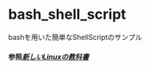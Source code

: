 # bash_shell_script

bashを用いた簡単なShellScriptのサンプル


#### 参照[*新しいLinuxの教科書*](https://www.sbcr.jp/product/4797380941/)
